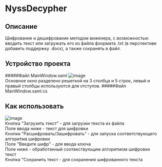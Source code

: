 # NyssDecypher
## Описание
Шифрование и дешифрование методом виженера, с возможностью вводить текст или загружать его из файла фоормата .txt (в перспективе добавить поддержку .docx), а также сохранять в файл.
## Устройство проекта
#####Файл MainWindow.xaml
![image](https://user-images.githubusercontent.com/94297614/165263899-a755bb64-372f-49d5-8f1c-66743b2673c9.png)  
Основное окно разделено решеткой на 3 столбца и 5 строк, левый и правый столбцы используются для отступов.
#####Файл MainWindow.xaml.cs

## Как использовать
![image](https://user-images.githubusercontent.com/94297614/165258773-8f3ab02d-a1e4-46cb-ba81-7c3e24d91248.png)  
Кнопка "Загрузить текст" - для загрузки текста из файла  
Поле ввода ниже - текст для шифровки  
Кнопки "Расшифровать/Зашифровать" - для запуска соответствующего алгоритма шифровки  
Поле "Введите шифр" - для ввода ключа  
Поле ниже - обработанный соотвествующим алгоритмом шифровки текст  
Кнопка "Сохранить текст - для сохранения шифрованного текста  
